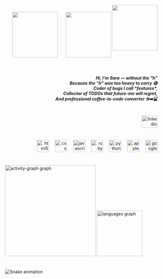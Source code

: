 <img align="right" height="150" src="https://media.tenor.com/FYsjyvi3C7kAAAAm/rupert-cat.webp"  />

###

<img align="right" height="150" src="https://media.tenor.com/wOSXqQeC7BIAAAAM/black-cat.gif"  />

###

<div align="center">
  <img height="150" src="https://media.tenor.com/48vAcnn-he4AAAAm/miso-cat.webp"  />
</div>

###

<br clear="both">

<h5 align="right">Hi, I'm Sara — without the "h"  <br>Because the "h" was too heavy to carry 😅  <br>Coder of bugs I call *features*,  <br>Collector of TODOs that future-me will regret,  <br>And professional coffee-to-code converter ☕➡️💻</h5>

###

<br clear="both">

<div align="right">
  <a href="https://www.linkedin.com/in/sara-maria/" target="_blank">
    <img src="https://raw.githubusercontent.com/maurodesouza/profile-readme-generator/master/src/assets/icons/social/linkedin/default.svg" width="52" height="40" alt="linkedin logo"  />
  </a>
</div>

###

<br clear="both">

<div align="right">
  <img src="https://cdn.jsdelivr.net/gh/devicons/devicon/icons/html5/html5-plain-wordmark.svg" height="40" alt="html5 logo"  />
  <img width="12" />
  <img src="https://cdn.jsdelivr.net/gh/devicons/devicon/icons/css3/css3-plain-wordmark.svg" height="40" alt="css logo"  />
  <img width="12" />
  <img src="https://cdn.jsdelivr.net/gh/devicons/devicon/icons/javascript/javascript-plain.svg" height="40" alt="javascript logo"  />
  <img width="12" />
  <img src="https://cdn.jsdelivr.net/gh/devicons/devicon/icons/ruby/ruby-plain-wordmark.svg" height="40" alt="ruby logo"  />
  <img width="12" />
  <img src="https://cdn.jsdelivr.net/gh/devicons/devicon/icons/python/python-original-wordmark.svg" height="40" alt="python logo"  />
  <img width="12" />
  <img src="https://cdn.jsdelivr.net/gh/devicons/devicon/icons/apple/apple-original.svg" height="40" alt="apple logo"  />
  <img width="12" />
  <img src="https://cdn.jsdelivr.net/gh/devicons/devicon/icons/google/google-original-wordmark.svg" height="40" alt="google logo"  />
</div>

###

<br clear="both">

<div align="left">
  <img src="https://github-readme-activity-graph.vercel.app/graph?username=tryingtocod&radius=16&theme=nightowl&area=true&order=5&hide_border=true" height="300" alt="activity-graph graph"  />
  <img src="https://github-readme-stats.vercel.app/api/top-langs?username=tryingtocod&locale=en&hide_title=true&layout=compact&card_width=320&langs_count=5&theme=nightowl&hide_border=true&order=2" height="150" alt="languages graph"  />
</div>

###

<br clear="both">

<img src="https://raw.githubusercontent.com/tryingtocod/tryingtocod/output/dist/snake.svg" alt="Snake animation" />

###


